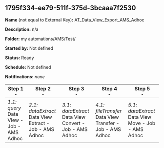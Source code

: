 ## 1795f334-ee79-511f-375d-3bcaaa7f2530

**Name** (not equal to External Key)**:** AT_Data_View_Export_AMS_Adhoc

**Description:** n/a

**Folder:** my automations/AMS/Test/

**Started by:** Not defined

**Status:** Ready

**Schedule:** Not defined

**Notifications:** _none_


| Step 1<br>_<small>-</small>_ | Step 2<br>_<small>-</small>_ | Step 3<br>_<small>-</small>_ | Step 4<br>_<small>-</small>_ | Step 5<br>_<small>-</small>_ |
| --- | --- | --- | --- | --- |
| _1.1: query_<br>Data View - Job - AMS Adhoc | _2.1: dataExtract_<br>Data View Extract - Job - AMS Adhoc | _3.1: dataExtract_<br>Data View Convert - Job - AMS Adhoc | _4.1: fileTransfer_<br>Data View Transfer - Job - AMS Adhoc | _5.1: dataExtract_<br>Data View Move - Job - AMS Adhoc |
